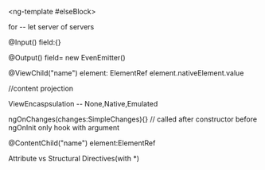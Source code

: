 
<div *ngIf="condition; else elseBlock"></div>

<ng-template #elseBlock></ng-template>

for -- let server of servers

@Input() field:{}

@Output() field= new EvenEmitter<any>()

@ViewChild("name") element: ElementRef
  element.nativeElement.value
  
<ng-content></ng-content>  //content projection

ViewEncaspsulation -- None,Native,Emulated

ngOnChanges(changes:SimpleChanges){} // called after constructor before ngOnInit only hook with argument

@ContentChild("name") element:ElementRef

Attribute  vs  Structural Directives(with *)
  
  